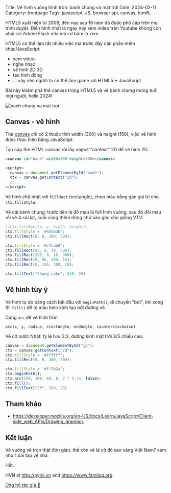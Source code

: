 Title: Vẽ hình vuông hình tròn: bánh chưng và mặt trời
Date: 2024-02-11
Category: frontpage
Tags: javascript, JS, browser api, canvas, html5,

HTML5 xuất hiện từ 2008, đến nay sau 16 năm đã được phổ cập trên mọi trình duyệt. Điển hình nhất là ngày nay xem video trên Youtube không còn phải cài Adobe Flash nữa mà cứ bấm là xem.

HTML5 có thể làm rất nhiều việc mà trước đây cần phần mềm khác/JavaScript:

- xem video
- nghe nhạc
- vẽ hình 2D 3D
- tạo hình động
- ... vậy nên người ta có thể làm game với HTML5 + JavaScript

Bài này khám phá thẻ canvas trong HTML5 và vẽ bánh chưng mừng tuổi mọi người, hello 2024!

![banh chung va mat troi]({static}/images/rect_arc.png)
## Canvas - vẽ hình
Thẻ [canvas](https://developer.mozilla.org/en-US/docs/Web/HTML/Element/canvas) chỉ có 2 thuộc tính width (300) và height (150), việc vẽ hình được thực hiện bằng JavaScript.

Tạo cặp thẻ HTML canvas rồi lấy object "context" 2D để vẽ hình 2D.

```html
<canvas id="banh" width=300 height=300></canvas>

<script>
  canvas = document.getElementById("banh");
  ctx = canvas.getContext("2d");
  //...
</script>
```

Vẽ hình chữ nhật với `fillRect` (rectangle), chọn màu bằng gán giá trị cho `ctx.fillStyle`.

Vẽ cái bánh chưng: trước tiên là đổ màu lá full hình vuông,
sau đó đổi màu rồi vẽ 4 cái lạt, cuối cùng thêm dòng chữ vào góc cho giống VTV:

```js
//ctx.fillRect(x, y, width, height);
ctx.fillStyle = '#44583b';
ctx.fillRect(0, 0, 300, 300);

ctx.fillStyle = '#c7cab8';
ctx.fillRect(95, 0, 10, 300);
ctx.fillRect(195, 0, 10, 300);
ctx.fillRect(0, 95, 300, 10);
ctx.fillRect(0, 195, 300, 10);

ctx.fillText("Chung cake", 240, 20)
```

## Vẽ hình tùy ý
Vẽ hình tự do bằng cách bắt đầu với `beginPath()`, di chuyển "bút", khi xong thì `fill()` để tô màu hình kính tạo bởi đường vẽ.

Dùng `arc` để vẽ hình tròn

`arc(x, y, radius, startAngle, endAngle, counterclockwise)`

Vẽ cờ nước Nhật: tỷ lệ h:w 3:2, đường kính mặt trời 3/5 chiều cao:

```js
canvas = document.getElementById("jp");
ctx = canvas.getContext("2d");
ctx.fillStyle = '#ffffff';
ctx.fillRect(0, 0, 300, 200);

ctx.fillStyle = '#ff2b2a';
ctx.beginPath();
ctx.arc(150, 100, 60, 0, 2 * 3.14, false);
ctx.fill();
ctx.fillText("JP", 280, 20)
```
## Tham khảo
- <https://developer.mozilla.org/en-US/docs/Learn/JavaScript/Client-side_web_APIs/Drawing_graphics>

## Kết luận
Vẽ vuông vẽ tròn thật đơn giản, thế còn vẽ lá cờ đỏ sao vàng Việt Nam? xem như 1 bài tập về nhà.

Hết.

HVN at <http://pymi.vn> and <https://www.familug.org>.

[Ủng hộ tác giả 🍺](https://www.familug.org/p/ung-ho.html)

